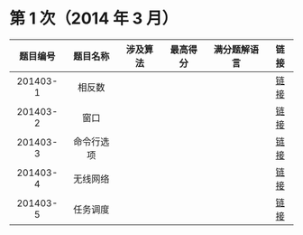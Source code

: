 # 第 1 次（2014 年 3 月）


| 题目编号 | 题目名称 | 涉及算法 | 最高得分 | 满分题解语言 | 链接 | 
| :-: | :-: | :-: | :-: | :-: | :-: |
| 201403-1 | 相反数 |  |  |  |  [链接](1\index.md) | 
| 201403-2 | 窗口 |  |  |  |  [链接](2\index.md) | 
| 201403-3 | 命令行选项 |  |  |  |  [链接](3\index.md) | 
| 201403-4 | 无线网络 |  |  |  |  [链接](4\index.md) | 
| 201403-5 | 任务调度 |  |  |  |  [链接](5\index.md) | 

